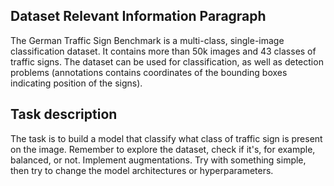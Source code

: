 ## Dataset Relevant Information Paragraph
The German Traffic Sign Benchmark is a multi-class, single-image classification dataset. It contains more than 50k images and 43 classes of traffic signs. The dataset can be used for classification, as well as detection problems (annotations contains coordinates of the bounding boxes indicating position of the signs).

## Task description
The task is to build a model that classify what class of traffic sign is present on the image. Remember to explore the dataset, check if it's, for example, balanced, or not. Implement augmentations. Try with something simple, then try to change the model architectures or hyperparameters.

